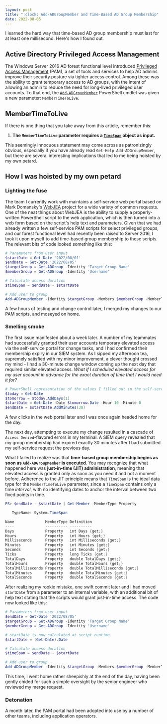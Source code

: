```yaml
---
layout: post
title: ":clock: Add-ADGroupMember and Time-Based AD Group Membership"
date: 2022-08-05
---
```

I learned the hard way that time-based AD group membership must last for at least one millisecond. Here's how I found out.

## Active Directory Privileged Access Management

The Windows Server 2016 AD forest functional level introduced [Privileged Access Management](https://docs.microsoft.com/en-us/microsoft-identity-manager/pam/privileged-identity-management-for-active-directory-domain-services) (PAM), a set of tools and services to help AD admins improve their security posture via tighter access control. Among these was the ability to grant temporary access to AD groups, with the intent of allowing an admin to reduce the need for long-lived privileged user accounts. To that end, the [`Add-ADGroupMember`](https://docs.microsoft.com/en-us/powershell/module/activedirectory/add-adgroupmember?view=windowsserver2016-ps) PowerShell cmdlet was given a new parameter: `MemberTimeToLive`.

## MemberTimeToLive

If there is one thing that you take away from this article, remember this:
1. **The `MemberTimeToLive` parameter requires a [`TimeSpan`](https://docs.microsoft.com/en-us/dotnet/api/system.timespan?view=net-6.0) object as input.**

This seemingly innocuous statement may come across as patronizingly obvious, especially if you have already read `Get-Help Add-ADGroupMember`, but there are several interesting implications that led to me being hoisted by my own petard.

## How I was hoisted by my own petard

### Lighting the fuse

The team I currently work with maintains a self-service web portal based on Mark Domansky's [WebJEA](https://github.com/markdomansky/WebJEA) project for a wide variety of common requests. One of the neat things about WebJEA is the ability to supply a properly-written PowerShell script to the web application, which is then turned into a web form based on the script's help text and parameters. Given that we had already written a few self-service PAM scripts for select privileged groups, and our forest functional level had recently been raised to Server 2016, I took it upon myself to add time-based group membership to these scripts. The relevant bits of code looked something like this:

```powershell
# Parameters from user input
$startDate = Get-Date '2022/08/01' 
$endDate = Get-Date '2022/08/05'
$targetGroup = Get-ADGroup -Identity 'Target Group Name'
$memberGroup = Get-ADGroup -Identity 'Username'

# Calculate access duration
$timeSpan = $endDate - $startDate

# Add user to group
Add-ADGroupMember -Identity $targetGroup -Members $memberGroup -MemberTimeToLive $timeSpan
```

A few hours of testing and change control later, I merged my changes to our PAM scripts, and moseyed on home.

### Smelling smoke

The first issue manifested about a week later. A number of my teammates had successfully granted their user accounts temporary elevated access via the self-service portal for change tasks, and I had confirmed their membership expiry in our SIEM system. As I sipped my afternoon tea, supremely satisfied with my minor improvement, a clever thought crossed my mind - I had a 30-minute change window coming up the next day that required similar elevated access. *What if I scheduled elevated access for my user account in advance for the exact duration of time that I would need it for?*

```powershell
# PowerShell representation of the values I filled out in the self-service web form
$today = Get-Date
$tomorrow = $today.AddDays(1)
$startDate = Get-Date -Date $tomorrow.Date -Hour 10 -Minute 0
$endDate = $startDate.AddMinutes(30)
```

A few clicks in the web portal later and I was once again headed home for the day.

The next day, attempting to execute my change resulted in a cascade of `Access Denied`-flavored errors in my terminal. A SIEM query revealed that my group membership had expired exactly 30 minutes after I had submitted my self-service request the previous day.

What I failed to realize was that **time-based group membership begins as soon as `Add-ADGroupMember` is executed**. You may recognize that what happened here was **just-in-time (JIT) administration**, meaning that elevated access is granted only as soon as you need it and not a moment before. Adherence to the JIT principle means that `TimeSpan` is the ideal data type for the `MemberTimeToLive` parameter, since a `TimeSpan` contains only a time *interval*, with no identifying dates to anchor the interval between two fixed points in time.

```powershell
PS> $endDate - $startDate | Get-Member -MemberType Property

   TypeName: System.TimeSpan

Name              MemberType Definition
----              ---------- ----------
Days              Property   int Days {get;}
Hours             Property   int Hours {get;}
Milliseconds      Property   int Milliseconds {get;}
Minutes           Property   int Minutes {get;}
Seconds           Property   int Seconds {get;}
Ticks             Property   long Ticks {get;}
TotalDays         Property   double TotalDays {get;}
TotalHours        Property   double TotalHours {get;}
TotalMilliseconds Property   double TotalMilliseconds {get;}
TotalMinutes      Property   double TotalMinutes {get;}
TotalSeconds      Property   double TotalSeconds {get;}
```

After realizing my rookie mistake, one swift commit later and I had moved `startDate` from a parameter to an internal variable, with an additional bit of help text stating that the scripts would grant just-in-time access. The code now looked like this:

```powershell
# Parameters from user input
$endDate = Get-Date '2022/08/05'
$targetGroup = Get-ADGroup -Identity 'Target Group Name'
$memberGroup = Get-ADGroup -Identity 'Username'

# startDate is now calculated at script runtime
$startDate = (Get-Date).Date

# Calculate access duration
$timeSpan = $endDate - $startDate

# Add user to group
Add-ADGroupMember -Identity $targetGroup -Members $memberGroup -MemberTimeToLive $timeSpan
```

This time, I went home rather sheepishly at the end of the day, having been gently chided for such a simple oversight by the senior engineer who reviewed my merge request.

### Detonation

A month later, the PAM portal had been adopted into use by a number of other teams, including application operators. 
